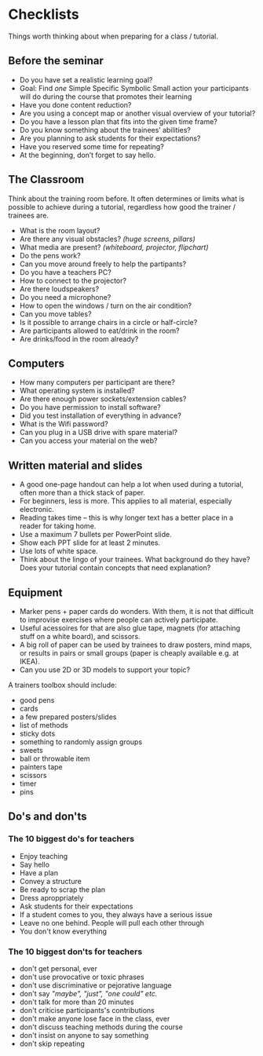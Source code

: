 # Checklists

Things worth thinking about when preparing for a class / tutorial.

## Before the seminar

* Do you have set a realistic learning goal?
* Goal: Find *one* Simple Specific Symbolic Small action your participants will do during the course that promotes their learning
* Have you done content reduction?
* Are you using a concept map or another visual overview of your tutorial?
* Do you have a lesson plan that fits into the given time frame?
* Do you know something about the trainees’ abilities?
* Are you planning to ask students for their expectations?
* Have you reserved some time for repeating?
* At the beginning, don’t forget to say hello.

## The Classroom

Think about the training room before. It often determines or limits what is possible to achieve during a tutorial, regardless how good the trainer / trainees are.

* What is the room layout?
* Are there any visual obstacles? *(huge screens, pillars)*
* What media are present? *(whiteboard, projector, flipchart)*
* Do the pens work?
* Can you move around freely to help the partipants?
* Do you have a teachers PC?
* How to connect to the projector?
* Are there loudspeakers?
* Do you need a microphone?
* How to open the windows / turn on the air condition?
* Can you move tables?
* Is it possible to arrange chairs in a circle or half-circle?
* Are participants allowed to eat/drink in the room?
* Are drinks/food in the room already?

## Computers

* How many computers per participant are there?
* What operating system is installed?
* Are there enough power sockets/extension cables?
* Do you have permission to install software?
* Did you test installation of everything in advance?
* What is the Wifi password?
* Can you plug in a USB drive with spare material?
* Can you access your material on the web?

## Written material and slides

* A good one-page handout can help a lot when used during a tutorial, often more than a thick stack of paper.
* For beginners, less is more. This applies to all material, especially electronic.
* Reading takes time – this is why longer text has a better place in a reader for taking home.
* Use a maximum 7 bullets per PowerPoint slide.
* Show each PPT slide for at least 2 minutes.
* Use lots of white space.
* Think about the lingo of your trainees. What background do they have? Does your tutorial contain concepts that need explanation?

## Equipment

* Marker pens + paper cards do wonders. With them, it is not that difficult to improvise exercises where people can actively participate.
* Useful acessoires for that are also glue tape, magnets (for attaching stuff on a white board), and scissors.
* A big roll of paper can be used by trainees to draw posters, mind maps, or results in pairs or small groups (paper is cheaply available e.g. at IKEA).
* Can you use 2D or 3D models to support your topic?

A trainers toolbox should include:

* good pens
* cards
* a few prepared posters/slides
* list of methods
* sticky dots
* something to randomly assign groups
* sweets
* ball or throwable item
* painters tape
* scissors
* timer
* pins


## Do's and don'ts

### The 10 biggest do's for teachers

* Enjoy teaching
* Say hello
* Have a plan
* Convey a structure
* Be ready to scrap the plan
* Dress aproppriately
* Ask students for their expectations
* If a student comes to you, they always have a serious issue
* Leave no one behind. People will pull each other through
* You don't know everything

### The 10 biggest don'ts for teachers

* don't get personal, ever
* don't use provocative or toxic phrases
* don't use discriminative or pejorative language
* don't say *"maybe", "just", "one could" etc.*
* don't talk for more than 20 minutes
* don't criticise participants's contributions
* don't make anyone lose face in the class, ever
* don't discuss teaching methods during the course
* don't insist on anyone to say something
* don't skip repeating
